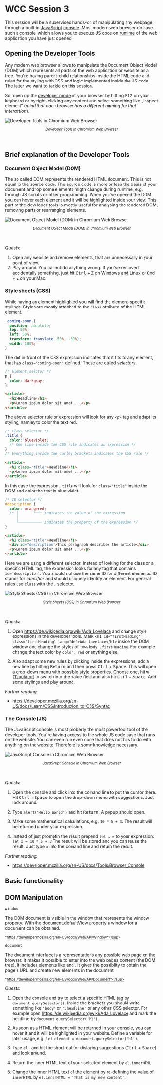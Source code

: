 # WCC Session 3

This session will be a supervised hands-on of manipulating any webpage through a built-in [JavaScript](../WCC-Glossary/#javascript-js) [console](../WCC-Glossary/#console).
Most modern web browser do have such a console, which allows you to execute JS code on [runtime](../WCC-Glossary/#runtime) of the web application you have just opened.

## Opening the Developer Tools

Any modern web browser allows to manipulate the Document Object Model (DOM) which represents all parts of the web application or website as a tree.
You're having parent-child relationships inside the HTML code and rules for the styling with CSS and logic implemented inside the JS code.
The latter we want to tackle on this session.

So, open up the [developer mode](../WCC-Glossary#developer-tools) of your browser by hitting <kbd>F12</kbd> on your keyboard or by right-clicking any content and select something like „Inspect element“ (*mind that each browser has a different naming for that interaction*).

![Developer Tools in Chromium Web Browser](./devtools-chromium.png)
<div align="center">
  <small><i>Developer Tools in Chromium Web Browser</i></small>
</div>
<br><br>

## Brief explanation of the Developer Tools

### Document Object Model (DOM)

The so called DOM represents the rendered HTML document.
This is not equal to the source code.
The source code is more or less the basis of your document and top some elements migth change during runtime, e.g. through JS scripts or other programming.
When you've opened the DOM you can hover each element and it will be highlighted inside your view.
This part of the developer tools is mostly useful for analysing the rendered DOM, removing parts or rearranging elements.

![Document Object Model (DOM) in Chromium Web Browser](./dom-chromium.png)
<div align="center">
  <small><i>Document Object Model (DOM) in Chromium Web Browser</i></small>
</div>
<br><br>

*Quests:*

1. Open any website and remove elements, that are unnecessary in your point of view.
2. Play around. You cannot do anything wrong. If you've removed accidentally something, just hit <kbd>Ctrl</kbd> + <kbd>Z</kbd> on Windows and Linux or <kbd>Cmd</kbd> + <kbd>Z</kbd> on your Mac.

### Style sheets (CSS)

While having an element highlighted you will find the element-specific stylings.
Styles are mostly attached to the `class` attribute of the HTML element.

```css
.coming-soon {
  position: absolute;
  top: 50%;
  left: 50%;
  transform: translate(-50%, -50%);
  width: 100%;
}
```

The dot in front of the CSS expression indicates that it fits to any element, that has `class="coming-soon"` defined.
These are called *selectors*.

```css
/* Element selctor */
p {
  color: darkgray;
}
```

```html
<article>
  <h1>Headline</h1>
  <p>Lorem ipsum dolor sit amet ...</p>
</article>
```

The above selector rule or expression will look for any `<p>` tag and adapt its styling, namley to color the text red.

```css
/* Class selector */
.title {
  color: blueviolet;
  /* One line inside the CSS rule indicates an expression */
}
/* Everything inside the curley brackets indicates the CSS rule */
```

```html
<article>
  <h1 class="title">Headline</h1>
  <p>Lorem ipsum dolor sit amet ...</p>
</article>
```

In this case the expression `.title` will look for `class="title"` inside the DOM and color the text in blue violet.

```css
/* ID selector */
#description {
  color: orangered;
  /* │       └─── Indicates the value of the expression
     │                                                     
     └─────────── Indicates the property of the expression */
}
```

```html
<article>
  <h1 class="title">Headline</h1>
  <div id="description">This paragraph describes the article</div>
  <p>Lorem ipsum dolor sit amet ...</p>
</article>
```

Here we are using a different selector. 
Instead of looking for the class or a specific HTML tag, the expression looks for any tag that contains `id="description"`.
You should not use the same ID for different elements.
ID stands for *identifier*  and should uniquely identify an element.
For general rules use `class` with the `.` selector.

![Style Sheets (CSS) in Chromium Web Browser](./css-chromium.png)
<div align="center">
  <small><i>Style Sheets (CSS) in Chromium Web Browser</i></small>
</div>
<br><br>

*Quests:*

1. Open https://de.wikipedia.org/wiki/Ada_Lovelace and change style expressions in the developer tools.
   Mark `<h1 id="firstHeading" class="firstHeading" lang="de">Ada Lovelace</h1>` inside the DOM window and change the styles of `.mw-body .firstHeading`.
   For example change the text color by `color: red` or anything else.
   
2. Also adapt some new rules by clicking inside the expressions, add a new line by hitting <kbd>Return</kbd> and then press <kbd>Ctrl</kbd> + <kbd>Space</kbd>.
   This will open a drop-down menu with possible style properties.
   Choose one, hit <kbd>↹</kbd> ([Tabulator](../WCC-Glossary#tabulator)) to switch into the value field and also hit <kbd>Ctrl</kbd> + <kbd>Space</kbd>.
   Add some stylings and play around.
   
*Further reading*:

- https://developer.mozilla.org/en-US/docs/Learn/CSS/Introduction_to_CSS/Syntax

### The Console (JS)

The JavaScript console is most proberly the most powerfool tool of the developer tools.
You're having access to the whole JS code base that runs on the website.
You can even run even code that does not has to do with anything on the website.
Therefore is some knowledge necessary.

![JavaScript Console in Chromium Web Browser](./console-chromium.png)
<div align="center">
  <small><i>JavaScript Console in Chromium Web Browser</i></small>
</div>
<br><br>

*Quests:*

1. Open the console and click into the comand line to put the cursor there. Hit <kbd>Ctrl</kbd> + <kbd>Space</kbd> to open the drop-down menu with suggestions.
   Just look around.
   
2. Type `alert('Hello World')` and hit <kbd>Return</kbd>.
   A popup should open.
   
3. Make some mathematical calculations, e.g. `10 * 5 + 3`.
   The result will be returned under your expression.

4. Instead of just promptin the result prepend `let x =` to your expression: `let x = 10 * 5 + 3`
   The result will be stored and you can reuse the result.
   Just type `x` into the comand line and return the result.
   
*Further reading*:

- https://developer.mozilla.org/en-US/docs/Tools/Browser_Console

## Basic functionality

## DOM Manipulation

`window`

The DOM document is visible in the window that represents the window property. With the document.defaultView property a window for a document can be obtained.

<sup>*https://developer.mozilla.org/en-US/docs/Web/API/Window*</sup>

`document`

The document interface is a representations any possible web page on the browser. It makes it possible to enter into the web pages content (the DOM tree). It includes elements like <body> and <head>. It gives the possiblity to obtain the page's URL and create new elements in the document 

<sup>*https://developer.mozilla.org/en-US/docs/Web/API/Document*</sup>

*Quests:*

1. Open the console and try to select a specific HTML tag by `document.querySelector()`.
   Inside the brackets you should write something like `'body'` or `'.headline'` or any other CSS selector.
   For example open https://de.wikipedia.org/wiki/Ada_Lovelace and mark the headline by `document.querySelector('h1')`.
   
2. As soon as a HTML element will be returned in your console, you can hover it and it will be highlighted in your website.
   Define a variable for later usage, e.g. `let element = document.querySelector('h1')`.
   
3. Type `el.` and hit the short-cut for dislaying suggestions (<kbd>Ctrl</kbd> + <kbd>Space</kbd>) and look around.

4. Return the inner HTML text of your selected element by `el.innerHTML`

5. Change the inner HTML text of the element by re-defining the value of `innerHTML` by `el.innerHTML = 'That is my new content'`.
